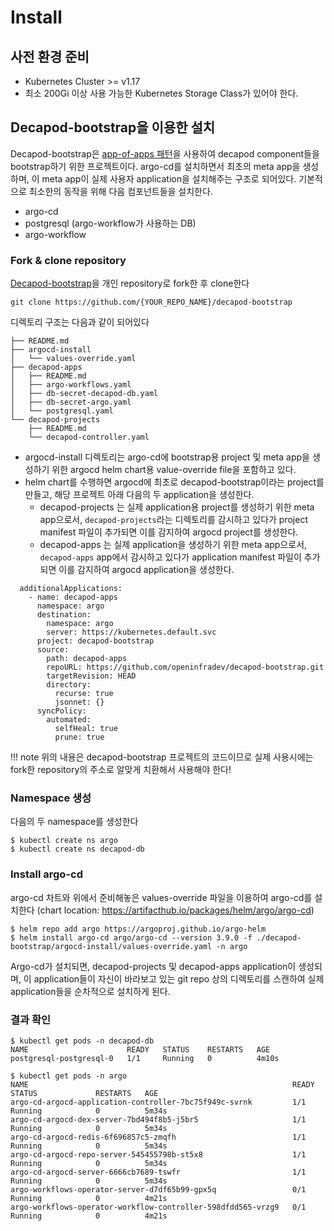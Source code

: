 # Install

## 사전 환경 준비
* Kubernetes Cluster >= v1.17
* 최소 200Gi 이상 사용 가능한 Kubernetes Storage Class가 있어야 한다.

## Decapod-bootstrap을 이용한 설치
Decapod-bootstrap은 [app-of-apps 패턴](https://argoproj.github.io/argo-cd/operator-manual/cluster-bootstrapping/)을 사용하여 decapod component들을 bootstrap하기 위한 프로젝트이다.
argo-cd를 설치하면서 최초의 meta app을 생성하며, 이 meta app이 실제 사용자 application을 설치해주는 구조로 되어있다.
기본적으로 최소한의 동작을 위해 다음 컴포넌트들을 설치한다.

* argo-cd
* postgresql (argo-workflow가 사용하는 DB)
* argo-workflow

### Fork & clone repository
[Decapod-bootstrap](https://github.com/openinfradev/decapod-bootstrap)을 개인 repository로 fork한 후 clone한다
```
git clone https://github.com/{YOUR_REPO_NAME}/decapod-bootstrap
```

디렉토리 구조는 다음과 같이 되어있다
```
├── README.md
├── argocd-install
│   └── values-override.yaml
├── decapod-apps
│   ├── README.md
│   ├── argo-workflows.yaml
│   ├── db-secret-decapod-db.yaml
│   ├── db-secret-argo.yaml
│   └── postgresql.yaml
└── decapod-projects
    ├── README.md
    └── decapod-controller.yaml
```

* argocd-install 디렉토리는 argo-cd에 bootstrap용 project 및 meta app을 생성하기 위한 argocd helm chart용 value-override file을 포함하고 있다.
* helm chart를 수행하면 argocd에 최초로 decapod-bootstrap이라는 project를 만들고, 해당 프로젝트 아래 다음의 두 application을 생성한다.
    * decapod-projects 는 실제 application용 project를 생성하기 위한 meta app으로서, `decapod-projects`라는 디렉토리를 감시하고 있다가 project manifest 파일이 추가되면 이를 감지하여 argocd project를 생성한다.
    * decapod-apps 는 실제 application을 생성하기 위한 meta app으로서, `decapod-apps` app에서 감시하고 있다가 application manifest 파일이 추가되면 이를 감지하여 argocd application을 생성한다.
```
  additionalApplications:
    - name: decapod-apps
      namespace: argo
      destination:
        namespace: argo
        server: https://kubernetes.default.svc
      project: decapod-bootstrap
      source:
        path: decapod-apps
        repoURL: https://github.com/openinfradev/decapod-bootstrap.git
        targetRevision: HEAD
        directory:
          recurse: true
          jsonnet: {}
      syncPolicy:
        automated:
          selfHeal: true
          prune: true
```

!!! note
    위의 내용은 decapod-bootstrap 프로젝트의 코드이므로 실제 사용시에는 fork한 repository의 주소로 알맞게 치환해서 사용해야 한다!

### Namespace 생성
다음의 두 namespace를 생성한다
```
$ kubectl create ns argo
$ kubectl create ns decapod-db
```

### Install argo-cd
argo-cd 차트와 위에서 준비해놓은 values-override 파일을 이용하여 argo-cd를 설치한다
(chart location: https://artifacthub.io/packages/helm/argo/argo-cd)
```
$ helm repo add argo https://argoproj.github.io/argo-helm
$ helm install argo-cd argo/argo-cd --version 3.9.0 -f ./decapod-bootstrap/argocd-install/values-override.yaml -n argo
```
Argo-cd가 설치되면, decapod-projects 및 decapod-apps application이 생성되며, 이 application들이 자신이 바라보고 있는 git repo 상의 디렉토리를 스캔하여 실제 application들을 순차적으로 설치하게 된다.

### 결과 확인
```
$ kubectl get pods -n decapod-db
NAME                      READY   STATUS    RESTARTS   AGE
postgresql-postgresql-0   1/1     Running   0          4m10s

$ kubectl get pods -n argo
NAME                                                           READY   STATUS             RESTARTS   AGE
argo-cd-argocd-application-controller-7bc75f949c-svrnk         1/1     Running            0          5m34s
argo-cd-argocd-dex-server-7bd494f8b5-j5br5                     1/1     Running            0          5m34s
argo-cd-argocd-redis-6f696857c5-zmqfh                          1/1     Running            0          5m34s
argo-cd-argocd-repo-server-545455798b-st5x8                    1/1     Running            0          5m34s
argo-cd-argocd-server-6666cb7689-tswfr                         1/1     Running            0          5m34s
argo-workflows-operator-server-d7df65b99-gpx5q                 0/1     Running            0          4m21s
argo-workflows-operator-workflow-controller-598dfdd565-vrzg9   0/1     Running            0          4m21s
```
